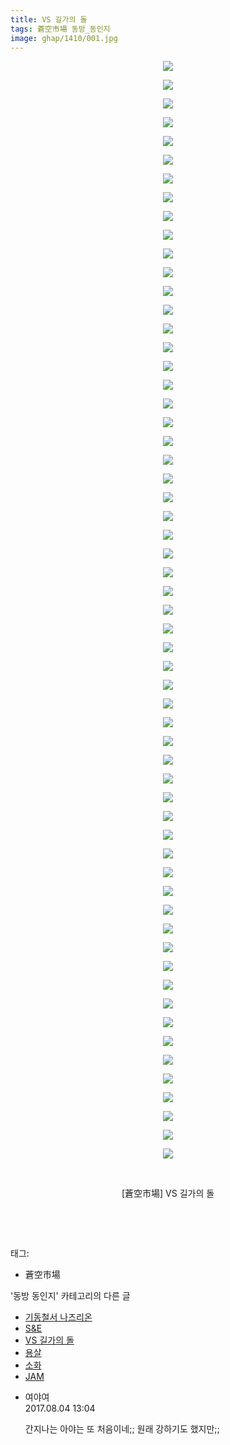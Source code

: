 ```yaml
---
title: VS 길가의 돌
tags: 蒼空市場 동방_동인지
image: ghap/1410/001.jpg
---
```

<div class="article">
<p style="text-align: center; clear: none; float: none;"><img src="{{ site.nasurl }}/ghap/1410/001.jpg"/></p>
<p style="text-align: center; clear: none; float: none;"><img src="{{ site.nasurl }}/ghap/1410/002.jpg"/></p>
<p style="text-align: center; clear: none; float: none;"><img src="{{ site.nasurl }}/ghap/1410/003.jpg"/></p>
<p style="text-align: center; clear: none; float: none;"><img src="{{ site.nasurl }}/ghap/1410/004.jpg"/></p>
<p style="text-align: center; clear: none; float: none;"><img src="{{ site.nasurl }}/ghap/1410/005.jpg"/></p>
<p style="text-align: center; clear: none; float: none;"><img src="{{ site.nasurl }}/ghap/1410/006.jpg"/></p>
<p style="text-align: center; clear: none; float: none;"><img src="{{ site.nasurl }}/ghap/1410/007.jpg"/></p>
<p style="text-align: center; clear: none; float: none;"><img src="{{ site.nasurl }}/ghap/1410/008.jpg"/></p>
<p style="text-align: center; clear: none; float: none;"><img src="{{ site.nasurl }}/ghap/1410/009.jpg"/></p>
<p style="text-align: center; clear: none; float: none;"><img src="{{ site.nasurl }}/ghap/1410/010.jpg"/></p>
<p style="text-align: center; clear: none; float: none;"><img src="{{ site.nasurl }}/ghap/1410/011.jpg"/></p>
<p style="text-align: center; clear: none; float: none;"><img src="{{ site.nasurl }}/ghap/1410/012.jpg"/></p>
<p style="text-align: center; clear: none; float: none;"><img src="{{ site.nasurl }}/ghap/1410/013.jpg"/></p>
<p style="text-align: center; clear: none; float: none;"><img src="{{ site.nasurl }}/ghap/1410/014.jpg"/></p>
<p style="text-align: center; clear: none; float: none;"><img src="{{ site.nasurl }}/ghap/1410/015.jpg"/></p>
<p style="text-align: center; clear: none; float: none;"><img src="{{ site.nasurl }}/ghap/1410/016.jpg"/></p>
<p style="text-align: center; clear: none; float: none;"><img src="{{ site.nasurl }}/ghap/1410/017.jpg"/></p>
<p style="text-align: center; clear: none; float: none;"><img src="{{ site.nasurl }}/ghap/1410/018.jpg"/></p>
<p style="text-align: center; clear: none; float: none;"><img src="{{ site.nasurl }}/ghap/1410/019.jpg"/></p>
<p style="text-align: center; clear: none; float: none;"><img src="{{ site.nasurl }}/ghap/1410/020.jpg"/></p>
<p style="text-align: center; clear: none; float: none;"><img src="{{ site.nasurl }}/ghap/1410/021.jpg"/></p>
<p style="text-align: center; clear: none; float: none;"><img src="{{ site.nasurl }}/ghap/1410/022.jpg"/></p>
<p style="text-align: center; clear: none; float: none;"><img src="{{ site.nasurl }}/ghap/1410/023.jpg"/></p>
<p style="text-align: center; clear: none; float: none;"><img src="{{ site.nasurl }}/ghap/1410/024.jpg"/></p>
<p style="text-align: center; clear: none; float: none;"><img src="{{ site.nasurl }}/ghap/1410/025.jpg"/></p>
<p style="text-align: center; clear: none; float: none;"><img src="{{ site.nasurl }}/ghap/1410/026.jpg"/></p>
<p style="text-align: center; clear: none; float: none;"><img src="{{ site.nasurl }}/ghap/1410/027.jpg"/></p>
<p style="text-align: center; clear: none; float: none;"><img src="{{ site.nasurl }}/ghap/1410/028.jpg"/></p>
<p style="text-align: center; clear: none; float: none;"><img src="{{ site.nasurl }}/ghap/1410/029.jpg"/></p>
<p style="text-align: center; clear: none; float: none;"><img src="{{ site.nasurl }}/ghap/1410/030.jpg"/></p>
<p style="text-align: center; clear: none; float: none;"><img src="{{ site.nasurl }}/ghap/1410/031.jpg"/></p>
<p style="text-align: center; clear: none; float: none;"><img src="{{ site.nasurl }}/ghap/1410/032.jpg"/></p>
<p style="text-align: center; clear: none; float: none;"><img src="{{ site.nasurl }}/ghap/1410/033.jpg"/></p>
<p style="text-align: center; clear: none; float: none;"><img src="{{ site.nasurl }}/ghap/1410/034.jpg"/></p>
<p style="text-align: center; clear: none; float: none;"><img src="{{ site.nasurl }}/ghap/1410/035.jpg"/></p>
<p style="text-align: center; clear: none; float: none;"><img src="{{ site.nasurl }}/ghap/1410/036.jpg"/></p>
<p style="text-align: center; clear: none; float: none;"><img src="{{ site.nasurl }}/ghap/1410/037.jpg"/></p>
<p style="text-align: center; clear: none; float: none;"><img src="{{ site.nasurl }}/ghap/1410/038.jpg"/></p>
<p style="text-align: center; clear: none; float: none;"><img src="{{ site.nasurl }}/ghap/1410/039.jpg"/></p>
<p style="text-align: center; clear: none; float: none;"><img src="{{ site.nasurl }}/ghap/1410/040.jpg"/></p>
<p style="text-align: center; clear: none; float: none;"><img src="{{ site.nasurl }}/ghap/1410/041.jpg"/></p>
<p style="text-align: center; clear: none; float: none;"><img src="{{ site.nasurl }}/ghap/1410/042.jpg"/></p>
<p style="text-align: center; clear: none; float: none;"><img src="{{ site.nasurl }}/ghap/1410/043.jpg"/></p>
<p style="text-align: center; clear: none; float: none;"><img src="{{ site.nasurl }}/ghap/1410/044.jpg"/></p>
<p style="text-align: center; clear: none; float: none;"><img src="{{ site.nasurl }}/ghap/1410/045.jpg"/></p>
<p style="text-align: center; clear: none; float: none;"><img src="{{ site.nasurl }}/ghap/1410/046.jpg"/></p>
<p style="text-align: center; clear: none; float: none;"><img src="{{ site.nasurl }}/ghap/1410/047.jpg"/></p>
<p style="text-align: center; clear: none; float: none;"><img src="{{ site.nasurl }}/ghap/1410/048.jpg"/></p>
<p style="text-align: center; clear: none; float: none;"><img src="{{ site.nasurl }}/ghap/1410/049.jpg"/></p>
<p style="text-align: center; clear: none; float: none;"><img src="{{ site.nasurl }}/ghap/1410/050.jpg"/></p>
<p style="text-align: center; clear: none; float: none;"><img src="{{ site.nasurl }}/ghap/1410/051.jpg"/></p>
<p style="text-align: center; clear: none; float: none;"><img src="{{ site.nasurl }}/ghap/1410/052.jpg"/></p>
<p style="text-align: center; clear: none; float: none;"><img src="{{ site.nasurl }}/ghap/1410/053.jpg"/></p>
<p style="text-align: center; clear: none; float: none;"><img src="{{ site.nasurl }}/ghap/1410/054.jpg"/></p>
<p style="text-align: center; clear: none; float: none;"><img src="{{ site.nasurl }}/ghap/1410/055.jpg"/></p>
<p style="text-align: center; clear: none; float: none;"><img src="{{ site.nasurl }}/ghap/1410/056.jpg"/></p>
<p style="text-align: center; clear: none; float: none;"><img src="{{ site.nasurl }}/ghap/1410/057.jpg"/></p>
<p style="text-align: center; clear: none; float: none;"><img src="{{ site.nasurl }}/ghap/1410/058.jpg"/></p>
<p style="text-align: center; clear: none; float: none;"><img src="{{ site.nasurl }}/ghap/1410/059.jpg"/></p>
<p style="text-align: center; clear: none; float: none;"><br/></p>
<p style="text-align: center; clear: none; float: none;">[蒼空市場] VS 길가의 돌</p>
<p style="text-align: center; clear: none; float: none;"><br/></p>
<p><br/></p>
</div><div class="tagTrail">
<p>태그: </p>
<ul>
<li>蒼空市場</li>
</ul>
</div><div class="another">
<p>'동방 동인지' 카테고리의 다른 글</p>
<ul>
<li><a href="/2016-08-08-ghap_1412">기동철서 나즈리온</a></li>
<li><a href="/2016-08-08-ghap_1411">S&amp;E</a></li>
<li><a href="/2016-08-08-ghap_1410">VS 길가의 돌</a></li>
<li><a href="/2016-08-08-ghap_1409">용살</a></li>
<li><a href="/2016-08-08-ghap_1408">소화</a></li>
<li><a href="/2016-08-08-ghap_1407">JAM</a></li>
</ul>
</div><div class="cb_module cb_fluid">
<div class="cb_wrt cb_profile">
<div class="comment">
<ul>
<li class="cb_thumb_off" id="comment15051804">
<div class="cb_comment_area">
<div class="cb_info_area">
<div class="cb_section">
<span class="cb_nick_name">여야여</span>
</div>
<div class="cb_section">
<span class="cb_date">2017.08.04 13:04 </span>
</div>
</div>
<div class="cb_dsc_comment">
<p class="cb_dsc">
											간지나는 아야는 또 처음이네;; 원래 강하기도 했지만;;
										</p>
</div>
</div></li>
</ul>
</div>
</div><!-- commentList close -->
</div>